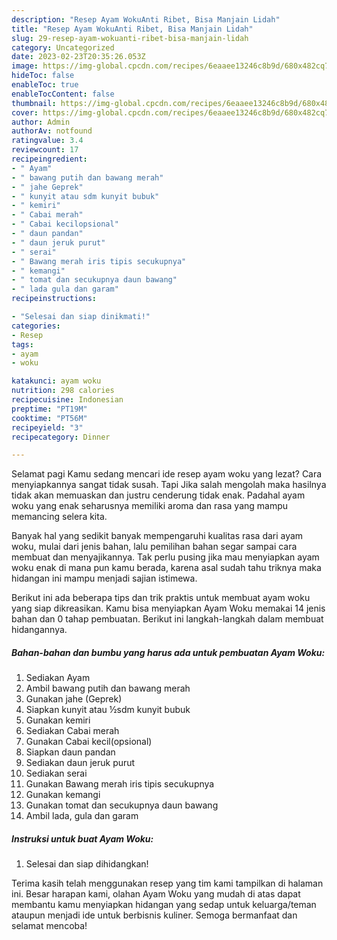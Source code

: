 ```yaml
---
description: "Resep Ayam WokuAnti Ribet, Bisa Manjain Lidah"
title: "Resep Ayam WokuAnti Ribet, Bisa Manjain Lidah"
slug: 29-resep-ayam-wokuanti-ribet-bisa-manjain-lidah
category: Uncategorized
date: 2023-02-23T20:35:26.053Z
image: https://img-global.cpcdn.com/recipes/6eaaee13246c8b9d/680x482cq70/ayam-woku-foto-resep-utama.jpg
hideToc: false
enableToc: true
enableTocContent: false
thumbnail: https://img-global.cpcdn.com/recipes/6eaaee13246c8b9d/680x482cq70/ayam-woku-foto-resep-utama.jpg
cover: https://img-global.cpcdn.com/recipes/6eaaee13246c8b9d/680x482cq70/ayam-woku-foto-resep-utama.jpg
author: Admin
authorAv: notfound
ratingvalue: 3.4
reviewcount: 17
recipeingredient:
- " Ayam"
- " bawang putih dan bawang merah"
- " jahe Geprek"
- " kunyit atau sdm kunyit bubuk"
- " kemiri"
- " Cabai merah"
- " Cabai kecilopsional"
- " daun pandan"
- " daun jeruk purut"
- " serai"
- " Bawang merah iris tipis secukupnya"
- " kemangi"
- " tomat dan secukupnya daun bawang"
- " lada gula dan garam"
recipeinstructions:

- "Selesai dan siap dinikmati!"
categories:
- Resep
tags:
- ayam
- woku

katakunci: ayam woku 
nutrition: 298 calories
recipecuisine: Indonesian
preptime: "PT19M"
cooktime: "PT56M"
recipeyield: "3"
recipecategory: Dinner

---
```



Selamat pagi Kamu sedang mencari ide resep ayam woku yang lezat? Cara menyiapkannya sangat tidak susah. Tapi Jika salah mengolah maka hasilnya tidak akan memuaskan dan justru cenderung tidak enak. Padahal ayam woku yang enak seharusnya memiliki aroma dan rasa yang mampu memancing selera kita.




Banyak hal yang sedikit banyak mempengaruhi kualitas rasa dari ayam woku, mulai dari jenis bahan, lalu pemilihan bahan segar sampai cara membuat dan menyajikannya. Tak perlu pusing jika mau menyiapkan ayam woku enak di mana pun kamu berada, karena asal sudah tahu triknya maka hidangan ini mampu menjadi sajian istimewa.


Berikut ini ada beberapa tips dan trik praktis untuk membuat ayam woku yang siap dikreasikan. Kamu bisa menyiapkan Ayam Woku memakai 14 jenis bahan dan 0 tahap pembuatan. Berikut ini langkah-langkah dalam membuat hidangannya.

<!--inarticleads1-->

##### Bahan-bahan dan bumbu yang harus ada untuk pembuatan Ayam Woku:

1. Sediakan  Ayam
1. Ambil  bawang putih dan bawang merah
1. Gunakan  jahe (Geprek)
1. Siapkan  kunyit atau ½sdm kunyit bubuk
1. Gunakan  kemiri
1. Sediakan  Cabai merah
1. Gunakan  Cabai kecil(opsional)
1. Siapkan  daun pandan
1. Sediakan  daun jeruk purut
1. Sediakan  serai
1. Gunakan  Bawang merah iris tipis secukupnya
1. Gunakan  kemangi
1. Gunakan  tomat dan secukupnya daun bawang
1. Ambil  lada, gula dan garam




<!--inarticleads2-->

##### Instruksi untuk buat Ayam Woku:


1. Selesai dan siap dihidangkan!



Terima kasih telah menggunakan resep yang tim kami tampilkan di halaman ini. Besar harapan kami, olahan Ayam Woku yang mudah di atas dapat membantu kamu menyiapkan hidangan yang sedap untuk keluarga/teman ataupun menjadi ide untuk berbisnis kuliner. Semoga bermanfaat dan selamat mencoba!
